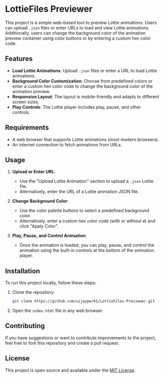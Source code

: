 # LottieFiles Previewer

This project is a simple web-based tool to preview Lottie animations. Users can upload `.json` files or enter URLs to load and view Lottie animations. Additionally, users can change the background color of the animation preview container using color buttons or by entering a custom hex color code.

## Features

- **Load Lottie Animations**: Upload `.json` files or enter a URL to load Lottie animations.
- **Background Color Customization**: Choose from predefined colors or enter a custom hex color code to change the background color of the animation preview.
- **Responsive Layout**: The layout is mobile-friendly and adapts to different screen sizes.
- **Play Controls**: The Lottie player includes play, pause, and other controls.

## Requirements

- A web browser that supports Lottie animations (most modern browsers).
- An internet connection to fetch animations from URLs.

## Usage

1. **Upload or Enter URL**:  
   - Use the "Upload Lottie Animation" section to upload a `.json` Lottie file.
   - Alternatively, enter the URL of a Lottie animation JSON file.

2. **Change Background Color**:  
   - Use the color palette buttons to select a predefined background color.
   - Alternatively, enter a custom hex color code (with or without `#`) and click "Apply Color".

3. **Play, Pause, and Control Animation**:  
   - Once the animation is loaded, you can play, pause, and control the animation using the built-in controls at the bottom of the animation player.

## Installation

To run this project locally, follow these steps:

1. Clone the repository:
    ```bash
    git clone https://github.com/vijaypwr61/LottieFiles-Previewer.git
    ```
   
2. Open the `index.html` file in any web browser.

## Contributing

If you have suggestions or want to contribute improvements to the project, feel free to fork this repository and create a pull request. 

## License

This project is open source and available under the [MIT License](LICENSE).
